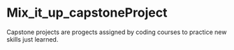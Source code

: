 # Mix_it_up_capstoneProject
Capstone projects are progects assigned by coding courses to practice new skills just learned.

